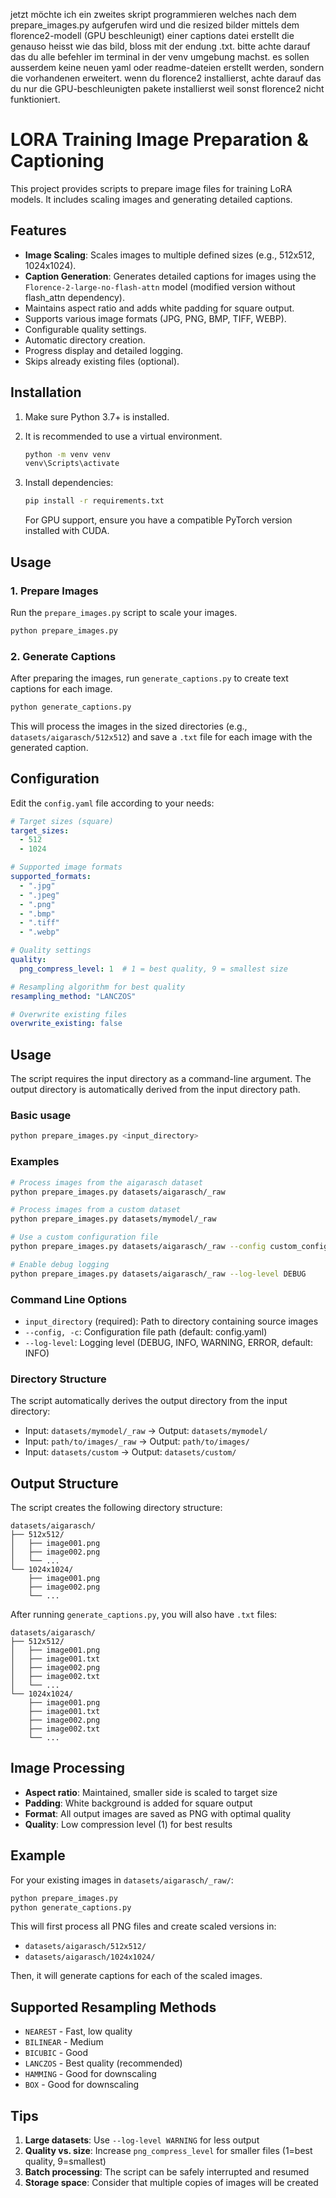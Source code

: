 jetzt möchte ich ein zweites skript programmieren welches nach dem prepare_images.py aufgerufen wird und die resized bilder mittels dem florence2-modell (GPU beschleunigt) einer captions datei erstellt die genauso heisst wie das bild, bloss mit der endung .txt. bitte achte darauf das du alle befehler im terminal in der venv umgebung machst. es sollen ausserdem keine neuen yaml oder readme-dateien erstellt werden, sondern die vorhandenen erweitert. wenn du florence2 installierst, achte darauf das du nur die GPU-beschleunigten pakete installierst weil sonst florence2 nicht funktioniert.


# LORA Training Image Preparation & Captioning

This project provides scripts to prepare image files for training LoRA models. It includes scaling images and generating detailed captions.

## Features

- **Image Scaling**: Scales images to multiple defined sizes (e.g., 512x512, 1024x1024).
- **Caption Generation**: Generates detailed captions for images using the `Florence-2-large-no-flash-attn` model (modified version without flash_attn dependency).
- Maintains aspect ratio and adds white padding for square output.
- Supports various image formats (JPG, PNG, BMP, TIFF, WEBP).
- Configurable quality settings.
- Automatic directory creation.
- Progress display and detailed logging.
- Skips already existing files (optional).

## Installation

1.  Make sure Python 3.7+ is installed.
2.  It is recommended to use a virtual environment.

    ```bash
    python -m venv venv
    venv\Scripts\activate
    ```
3.  Install dependencies:

    ```bash
    pip install -r requirements.txt
    ```
    For GPU support, ensure you have a compatible PyTorch version installed with CUDA.

## Usage

### 1. Prepare Images

Run the `prepare_images.py` script to scale your images.

```bash
python prepare_images.py
```

### 2. Generate Captions

After preparing the images, run `generate_captions.py` to create text captions for each image.

```bash
python generate_captions.py
```

This will process the images in the sized directories (e.g., `datasets/aigarasch/512x512`) and save a `.txt` file for each image with the generated caption.

## Configuration

Edit the `config.yaml` file according to your needs:


```yaml
# Target sizes (square)
target_sizes:
  - 512
  - 1024

# Supported image formats
supported_formats:
  - ".jpg"
  - ".jpeg"
  - ".png"
  - ".bmp"
  - ".tiff"
  - ".webp"

# Quality settings
quality:
  png_compress_level: 1  # 1 = best quality, 9 = smallest size

# Resampling algorithm for best quality
resampling_method: "LANCZOS"

# Overwrite existing files
overwrite_existing: false
```

## Usage

The script requires the input directory as a command-line argument. The output directory is automatically derived from the input directory path.

### Basic usage
```bash
python prepare_images.py <input_directory>
```

### Examples

```bash
# Process images from the aigarasch dataset
python prepare_images.py datasets/aigarasch/_raw

# Process images from a custom dataset
python prepare_images.py datasets/mymodel/_raw

# Use a custom configuration file
python prepare_images.py datasets/aigarasch/_raw --config custom_config.yaml

# Enable debug logging
python prepare_images.py datasets/aigarasch/_raw --log-level DEBUG
```

### Command Line Options

- `input_directory` (required): Path to directory containing source images
- `--config, -c`: Configuration file path (default: config.yaml)
- `--log-level`: Logging level (DEBUG, INFO, WARNING, ERROR, default: INFO)

### Directory Structure

The script automatically derives the output directory from the input directory:

- Input: `datasets/mymodel/_raw` → Output: `datasets/mymodel/`
- Input: `path/to/images/_raw` → Output: `path/to/images/`
- Input: `datasets/custom` → Output: `datasets/custom/`

## Output Structure

The script creates the following directory structure:

```
datasets/aigarasch/
├── 512x512/
│   ├── image001.png
│   ├── image002.png
│   └── ...
└── 1024x1024/
    ├── image001.png
    ├── image002.png
    └── ...
```

After running `generate_captions.py`, you will also have `.txt` files:
```
datasets/aigarasch/
├── 512x512/
│   ├── image001.png
│   ├── image001.txt
│   ├── image002.png
│   ├── image002.txt
│   └── ...
└── 1024x1024/
    ├── image001.png
    ├── image001.txt
    ├── image002.png
    ├── image002.txt
    └── ...
```

## Image Processing

- **Aspect ratio**: Maintained, smaller side is scaled to target size
- **Padding**: White background is added for square output
- **Format**: All output images are saved as PNG with optimal quality
- **Quality**: Low compression level (1) for best results

## Example

For your existing images in `datasets/aigarasch/_raw/`:

```bash
python prepare_images.py
python generate_captions.py
```

This will first process all PNG files and create scaled versions in:
- `datasets/aigarasch/512x512/`
- `datasets/aigarasch/1024x1024/`

Then, it will generate captions for each of the scaled images.

## Supported Resampling Methods

- `NEAREST` - Fast, low quality
- `BILINEAR` - Medium
- `BICUBIC` - Good
- `LANCZOS` - Best quality (recommended)
- `HAMMING` - Good for downscaling
- `BOX` - Good for downscaling

## Tips

1. **Large datasets**: Use `--log-level WARNING` for less output
2. **Quality vs. size**: Increase `png_compress_level` for smaller files (1=best quality, 9=smallest)
3. **Batch processing**: The script can be safely interrupted and resumed
4. **Storage space**: Consider that multiple copies of images will be created
